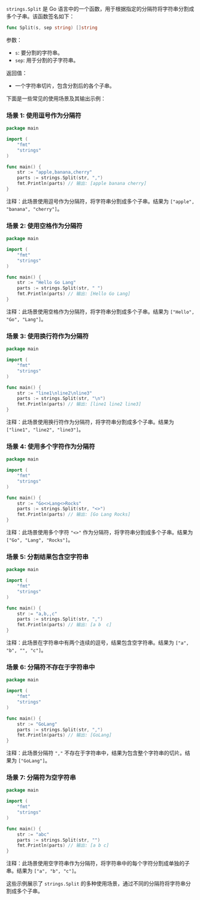 `strings.Split` 是 Go 语言中的一个函数，用于根据指定的分隔符将字符串分割成多个子串。该函数签名如下：

```go
func Split(s, sep string) []string
```

参数：
- `s`: 要分割的字符串。
- `sep`: 用于分割的子字符串。

返回值：
- 一个字符串切片，包含分割后的各个子串。

下面是一些常见的使用场景及其输出示例：

### 场景 1: 使用逗号作为分隔符

```go
package main

import (
	"fmt"
	"strings"
)

func main() {
	str := "apple,banana,cherry"
	parts := strings.Split(str, ",")
	fmt.Println(parts) // 输出: [apple banana cherry]
}
```

注释：此场景使用逗号作为分隔符，将字符串分割成多个子串。结果为 `["apple", "banana", "cherry"]`。

### 场景 2: 使用空格作为分隔符

```go
package main

import (
	"fmt"
	"strings"
)

func main() {
	str := "Hello Go Lang"
	parts := strings.Split(str, " ")
	fmt.Println(parts) // 输出: [Hello Go Lang]
}
```

注释：此场景使用空格作为分隔符，将字符串分割成多个子串。结果为 `["Hello", "Go", "Lang"]`。

### 场景 3: 使用换行符作为分隔符

```go
package main

import (
	"fmt"
	"strings"
)

func main() {
	str := "line1\nline2\nline3"
	parts := strings.Split(str, "\n")
	fmt.Println(parts) // 输出: [line1 line2 line3]
}
```

注释：此场景使用换行符作为分隔符，将字符串分割成多个子串。结果为 `["line1", "line2", "line3"]`。

### 场景 4: 使用多个字符作为分隔符

```go
package main

import (
	"fmt"
	"strings"
)

func main() {
	str := "Go<>Lang<>Rocks"
	parts := strings.Split(str, "<>")
	fmt.Println(parts) // 输出: [Go Lang Rocks]
}
```

注释：此场景使用多个字符 `"<>"` 作为分隔符，将字符串分割成多个子串。结果为 `["Go", "Lang", "Rocks"]`。

### 场景 5: 分割结果包含空字符串

```go
package main

import (
	"fmt"
	"strings"
)

func main() {
	str := "a,b,,c"
	parts := strings.Split(str, ",")
	fmt.Println(parts) // 输出: [a b  c]
}
```

注释：此场景在字符串中有两个连续的逗号，结果包含空字符串。结果为 `["a", "b", "", "c"]`。

### 场景 6: 分隔符不存在于字符串中

```go
package main

import (
	"fmt"
	"strings"
)

func main() {
	str := "GoLang"
	parts := strings.Split(str, ",")
	fmt.Println(parts) // 输出: [GoLang]
}
```

注释：此场景分隔符 `","` 不存在于字符串中，结果为包含整个字符串的切片。结果为 `["GoLang"]`。

### 场景 7: 分隔符为空字符串

```go
package main

import (
	"fmt"
	"strings"
)

func main() {
	str := "abc"
	parts := strings.Split(str, "")
	fmt.Println(parts) // 输出: [a b c]
}
```

注释：此场景使用空字符串作为分隔符，将字符串中的每个字符分割成单独的子串。结果为 `["a", "b", "c"]`。

这些示例展示了 `strings.Split` 的多种使用场景，通过不同的分隔符将字符串分割成多个子串。
